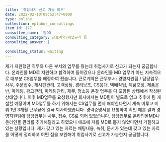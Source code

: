 ```yaml
---
title: '취업사기 신고 가능 여부'
date: 2022-02-10T09:52:47+0900
type: online
collection: eplabor_consultings
item_id: 177
consultee_name: '임OO'
consulting_category: 근로계약/취업규칙 등
consulting_answer: |
    
consulting_status: waiting
---
```


제가 지원했던 직무와 다른 부서와 업무를 줬는데 취업사기로 신고가 되는지 궁금합니다.
온라인몰 MD로 지원하고 합격하여 들어갔으나 온라인몰 MD 업무가 아닌 지속적으로 대부분 CS업무를 배정하여 줬습니다. 근로계약은 근무부서: 경영지원팀 / 담당업무: 사무, 주문접수, 게시판관리, 고객상담, 경리보조, CS응대, 택배작업, 제품포장, 제품운반, 마케팅, 광고관리, 마케팅관리, 재무, 청소등 온갖 업무를 다 포함된 상태에서 작성된 상태입니다.
이후 MD업무를 요청했지만 회사에서는 MD팀이 별도로 없고 추후에 팀 개설할 예정이며 MD업무를 하기 위해서는 CS업무를 먼저 해야한다면서 계속 미루고 미뤄 1년 3개월 근무끝에 결국 퇴사하였습니다. 
경력증명서를 요청하여 확인 해본 결과 경영지원팀에 담당업무는 사무, 접수, CS로 되어 있었습니다. 담당업무로 온라인몰MD나 온라인몰 관리를 추가해달라고 하였으나 애초에 저를 MD로 뽑지 않았다면서 거절하고 있는 상황입니다. 제가 갖고 있는 자료는 채팅내용, 녹취, 문서가 있는데 갖고 있는 자료를 어떻게 정리하고 어떤 점을 보완해야 취업사기로 신고가 가능한지 궁금합니다.
